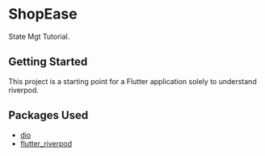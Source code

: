 # ShopEase

State Mgt Tutorial.

## Getting Started

This project is a starting point for a Flutter application solely to understand riverpod.


## Packages Used

- [dio](https://pub.dev/packages/dio)
- [flutter_riverpod](https://pub.dev/packages/flutter_riverpod)

